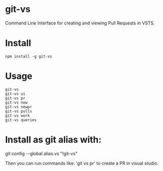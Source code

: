 # git-vs
Command Line Interface for creating and viewing Pull Requests in VSTS.

# Install

    npm install -g git-vs

# Usage
    
    git-vs
    git-vs ui
    git-vs pr
    git-vs new
    git-vs newpr
    git-vs pulls
    git-vs work
    git-vs queries

# Install as git alias with:

git config --global alias.vs "!git-vs"

Then you can run commands like:  'git vs pr' to create a PR in visual studio.